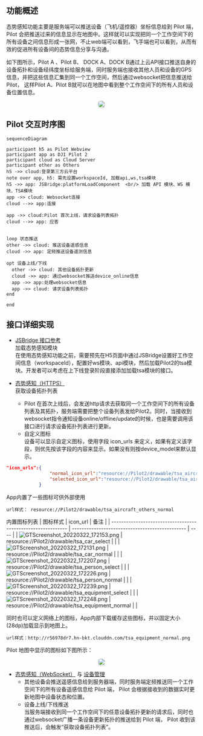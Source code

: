 ## 功能概述

态势感知功能主要是服务端可以推送设备（飞机/遥控器）坐标信息给到 Pilot 端， Pilot 会把推送过来的信息显示在地图中。这样就可以实现把同一个工作空间下的所有设备之间信息形成一张网，不止web端可以看到，飞手端也可以看到，从而有效的促进所有设备间的态势信息分享与沟通。

如下图所示，Pilot A 、Pilot B、 DOCK A、DOCK B通过上云API接口推送自身的设备拓扑和设备经纬度坐标给服务端，同时服务端也接收其他人员和设备的GPS信息，并把这些信息汇集到同一个工作空间，然后通过websocket把信息推送给Pilot， 这样Pilot A、Pilot B就可以在地图中看到整个工作空间下的所有人员和设备位置信息。

 <center>    <img style="border-radius: 0.3125em;    box-shadow: 0 2px 4px 0 rgba(34,36,38,.12),0 2px 10px 0 rgba(34,36,38,.08);"     src="https://terra-1-g.djicdn.com/84f990b0bbd145e6a3930de0c55d3b2b/admin/doc/a6edba65-5f9b-457f-85dc-465d8829c461.png">    <br>     </center>

## Pilot 交互时序图

```mermaid
sequenceDiagram

participant h5 as Pilot Webview
participant app as DJI Pilot 2
participant cloud as Cloud Server
participant other as Others
h5 ->> cloud:登录第三方云平台
note over app, h5: 需先设置workspaceId, 加载api,ws,tsa模块 
h5 ->> app: JSBridge:platformLoadComponent  <br/> 加载 API 模块、WS 模块、TSA模块
app ->> cloud: Websocket连接
cloud -->> app:连接

app ->> cloud:Pilot 首次上线，请求设备列表拓扑
cloud -->> app: 应答


loop 状态推送
other ->> cloud: 推送设备遥感信息
cloud ->> app: 定频推送设备遥测信息

opt 设备上线/下线
  other ->> cloud: 其他设备拓扑更新
  cloud ->> app: 通过websocket推送device_online信息
  app ->> app:处理websocket信息
  app ->> cloud: 请求设备列表拓扑
end

end

```



## 接口详细实现

* [JSBridge 接口参考](https://developer.dji.com/doc/cloud-api-tutorial/cn/app-api-reference/jsbridge-api-references.html)<br/>
  加载态势感知模块<br/>
  在使用态势感知功能之前，需要预先在H5页面中通过JSBridge设置好工作空间信息（workspaceId），配置好ws模块、api模块，然后加载Pilot2的tsa模块。开发者可以考虑在上下线登录阶段直接添加加载tsa模块的接口。

* [态势感知（HTTPS）](https://developer.dji.com/doc/cloud-api-tutorial/cn/server-api-reference/https/situation-awareness/obtain-device-topology-list.html)<br/>
  获取设备拓扑列表<br/>
  * Pilot 在首次上线后，会发送http请求去获取同一个工作空间下的所有设备列表及其拓扑，服务端需要把整个设备列表发给Pilot2。同时，当接收到websocket指令通知设备online/offline/update的时候，也是需要调用该接口进行请求设备拓扑列表进行更新。
  * 自定义图标<br/>
  设备可以显示自定义图标，使用字段 icon_urls 来定义，如果有定义该字段，则优先按该字段的内容来显示。如果没有则按device_model来默认显示。

```json
"icon_urls":{      
                "normal_icon_url":"resource://Pilot2/drawable/tsa_aircraft_others_normal",    // 正常状态下的图标
                "selected_icon_url":"resource://Pilot2/drawable/tsa_aircraft_others_pressed",   // 选中状态下的图标
            }
```

App内置了一些图标可供外部使用

```
url样式： resource://Pilot2/drawable/tsa_aircraft_others_normal
```

内置图标列表
| 图标样式                                                     | icon_url                                        | 备注 |
| ------------------------------------------------------------ | ----------------------------------------------- | ---- |
| ![GTScreenshot_20220322_172153.png](https://terra-1-g.djicdn.com/84f990b0bbd145e6a3930de0c55d3b2b/admin/doc/33e69a29-a625-4196-8955-535fab5a1ef2.png) | resource://Pilot2/drawable/tsa_car_select       |      |
| ![GTScreenshot_20220322_172131.png](https://terra-1-g.djicdn.com/84f990b0bbd145e6a3930de0c55d3b2b/admin/doc/c458f256-4011-4205-9d6c-4c6e19d7d319.png) | resource://Pilot2/drawable/tsa_car_normal       |      |
| ![GTScreenshot_20220322_172207.png](https://terra-1-g.djicdn.com/84f990b0bbd145e6a3930de0c55d3b2b/admin/doc/19ee7c1b-fc10-468a-bfc5-bf00b1d62cdc.png) | resource://Pilot2/drawable/tsa_person_select    |      |
| ![GTScreenshot_20220322_172226.png](https://terra-1-g.djicdn.com/84f990b0bbd145e6a3930de0c55d3b2b/admin/doc/256035a6-4fb0-4a1d-8c67-0cbbd218d593.png) | resource://Pilot2/drawable/tsa_person_normal    |      |
| ![GTScreenshot_20220322_172239.png](https://terra-1-g.djicdn.com/84f990b0bbd145e6a3930de0c55d3b2b/admin/doc/5feb755a-a9fb-4388-be4a-6731edc4c848.png) | resource://Pilot2/drawable/tsa_equipment_select |      |
| ![GTScreenshot_20220322_172248.png](https://terra-1-g.djicdn.com/84f990b0bbd145e6a3930de0c55d3b2b/admin/doc/811e604b-ed8a-49b0-aa02-48563e3833a4.png) | resource://Pilot2/drawable/tsa_equipment_normal |      |


同时也可以定义网络上的图标，App内部下载缓存这些图标，并以固定大小(28dp)加载显示到地图上。

```
url样式：http://r56978dr7.hn-bkt.clouddn.com/tsa_equipment_normal.png
```

Pilot 地图中显示的图标如下图所示：

<center>    <img style="border-radius: 0.3125em;    box-shadow: 0 2px 4px 0 rgba(34,36,38,.12),0 2px 10px 0 rgba(34,36,38,.08);"     src="https://terra-1-g.djicdn.com/84f990b0bbd145e6a3930de0c55d3b2b/admin/doc/90d82dc5-dc7b-404a-8cec-208c4cf9d466.png">    <br>     </center>

* [态势感知（WebSocket）](https://developer.dji.com/doc/cloud-api-tutorial/cn/server-api-reference/websocket/situation-awareness/message-push.html) 与 [设备管理](https://developer.dji.com/doc/cloud-api-tutorial/cn/server-api-reference/mqtt/thing-model/gateway/rc-plus/device.html)<br/>
  * 其他设备会推送遥感信息给到服务器端，同时服务端定频推送同一个工作空间下的所有设备遥感信息给 Pilot 端， Pilot 会根据接收到的数据实时更新地图中设备状态和位置。
  * 设备上线/下线推送<br/>
  当服务端接收到同一个工作空间下的任意设备拓扑更新的请求后，同时也通过websocket广播一条设备更新拓扑的推送给到 Pilot 端， Pilot 收到该推送后，会触发“获取设备拓扑列表”。

